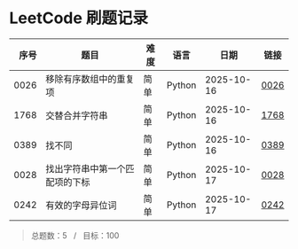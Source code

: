 # LeetCode 刷题记录

| 序号 | 题目 | 难度 | 语言 | 日期 | 链接 |
| ---: | --- | --- | --- | --- | --- |
| 0026 | 移除有序数组中的重复项 | 简单 | Python | 2025-10-16 | [0026](0026/) |
| 1768 | 交替合并字符串 | 简单 | Python | 2025-10-16 | [1768](1768/) |
| 0389 | 找不同 | 简单 | Python | 2025-10-16 | [0389](0389/) |
| 0028 | 找出字符串中第一个匹配项的下标 | 简单 | Python | 2025-10-17 | [0028](0028/) |
| 0242 | 有效的字母异位词 | 简单 | Python | 2025-10-17 | [0242](0242/) |
> 总题数：5 &nbsp; / &nbsp; 目标：100